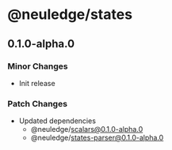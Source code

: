 # @neuledge/states

## 0.1.0-alpha.0

### Minor Changes

- Init release

### Patch Changes

- Updated dependencies
  - @neuledge/scalars@0.1.0-alpha.0
  - @neuledge/states-parser@0.1.0-alpha.0
